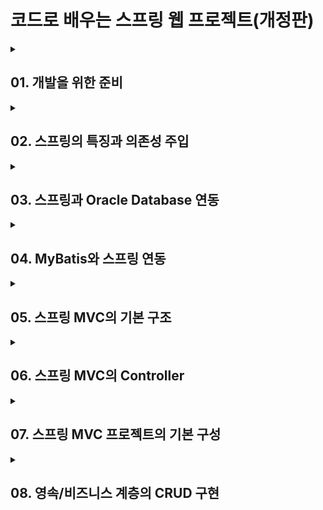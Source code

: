 # 코드로 배우는 스프링 웹 프로젝트(개정판)

<details>
  <summary><h2>01. 개발을 위한 준비</h2></summary>

  > 1.1  개발 환경설정
  1.2  스프링 프로젝트 생성<br>
  1.3  Tomcat을 이용한 프로젝트 실행 확인<br>
  1.4  Lombok 라이브러리 설치<br>
  1.5  JavaConfiguratin을 하는 경우<br>
</details>

<details>
  <summary><h2>02. 스프링의 특징과 의존성 주입</h2></summary>
  
  > 2.1 스프링 프레임워크의 간략한 역사<br>
  2.2 의존성 주입 테스트<br>
  2.3 스프링이 동작하면서 생기는 일<br>
  2.4 스프링 4.3 이후 단일 생성자와 목시적 자동 주입
</details>
  
<details>
  <summary><h2>03. 스프링과 Oracle Database 연동 </h2></summary>

  > 3.1 오라클 설치<br>
  3.2 SQL Developer 설치<br>
  3.3 프로젝트의 JDBC 연결<br>
  3.4 커넥션 풀 설정
</details>

<details>
  <summary><h2>04. MyBatis와 스프링 연동</h2></summary>
  
  > 4.1 MyBatis<br>
  4.2 스프링과의 연동 처리<br>
  4.3 log4jdbc-log4j2 설정
</details>

<details>
  <summary><h2>05. 스프링 MVC의 기본 구조</h2></summary>

  > 5.1 스프링 MVC 프로젝트의 내부 구조<br>
  5.2 예제 프로젝트의 로딩 구조<br>
  5.3 스프링 MVC의 기본 사상<br>
  5.4 모델 2와 스프링 MVC
</details>

<details>
  <summary><h2>06. 스프링 MVC의 Controller</h2></summary>

  > 6.1 @Controller, @RequestMapping<br>
  6.2 @RequestMapping의 변화<br>
  6.3 Controller의 파라미터 수집<br>
  6.4 Model이라는 데이터 전달자<br>
  6.5 Controller의 리턴 타입<br>
  6.6 Controller의 Exception 처리
</details>

<details>
  <summary><h2>07. 스프링 MVC 프로젝트의 기본 구성</h2></summary>

  > 7.1 각 영역의 Naming Convention(명명 규칙)<br>
  7.2 프로젝트를 위한 요구사항<br>
  7.3 예제 프로젝트 구성<br>
  7.4 데이터베이스 관련 설정 및 테스트<br>
  7.5 Java 설정을 이용하는 경우의 프로젝트 구성<br>
</details>

<details>
  <summary><h2>08. 영속/비즈니스 계층의 CRUD 구현</h2></summary>

  > 8.1 영속 계층의 구현 준비<br>
  8.2 영속 영역의 CRUD 구현<br>
</details>
